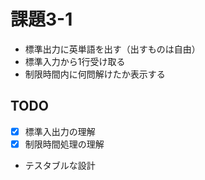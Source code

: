 # 課題3-1
- 標準出力に英単語を出す（出すものは自由）
- 標準入力から1行受け取る
- 制限時間内に何問解けたか表示する

## TODO
- [x] 標準入出力の理解
- [x] 制限時間処理の理解
- テスタブルな設計
